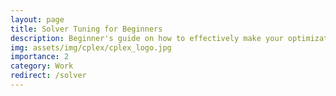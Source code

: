 ```yaml
---
layout: page
title: Solver Tuning for Beginners
description: Beginner's guide on how to effectively make your optimization solver a pro
img: assets/img/cplex/cplex_logo.jpg
importance: 2
category: Work
redirect: /solver
---
```

